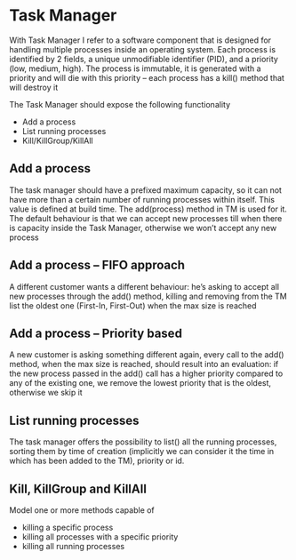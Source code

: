 # Task Manager

With Task Manager I refer to a software
component that is designed for handling multiple
processes inside an operating system. Each process
is identified by 2 fields, a unique unmodifiable
identifier (PID), and a priority (low, medium, high).
The process is immutable, it is generated with a
priority and will die with this priority – each process
has a kill() method that will destroy it

The Task Manager should expose the following
functionality

* Add a process
* List running processes
* Kill/KillGroup/KillAll


## Add a process

The task manager should have a prefixed maximum
capacity, so it can not have more than a certain
number of running processes within itself. This value
is defined at build time. The add(process) method in
TM is used for it. The default behaviour is that we can
accept new processes till when there is capacity
inside the Task Manager, otherwise we won’t accept
any new process

## Add a process – FIFO approach

A different customer wants a different behaviour:
he’s asking to accept all new processes through the
add() method, killing and removing from the TM list
the oldest one (First-In, First-Out) when the max size
is reached

## Add a process – Priority based

A new customer is asking something different again,
every call to the add() method, when the max size is
reached, should result into an evaluation: if the new
process passed in the add() call has a higher priority
compared to any of the existing one, we remove the
lowest priority that is the oldest, otherwise we skip it

## List running processes

The task manager offers the possibility to list() all the
running processes, sorting them by time of creation
(implicitly we can consider it the time in which has
been added to the TM), priority or id.

## Kill, KillGroup and KillAll

Model one or more methods capable of

* killing a specific process
* killing all processes with a specific priority
* killing all running processes
